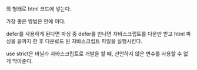 <script  src="file.js"></script> 의 형태로 html 코드에 넣는다.

가장 좋은 방법은 <head>안에 <script  defer  src="file.js"></script> 이다.

defer를 사용하게 된다면 파싱 중 defer를 만나면 자바스크립트를 다운만 받고 html 파싱을 끝까지 한 후 다운로드 된 자바스크립트 파일을 실행시킨다.

use strict은 바닐라 자바스크립트로 개발을 할 때, 선언하지 않은 변수를 사용할 수 없게 막아준다.